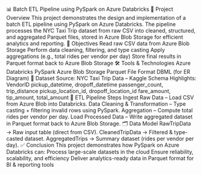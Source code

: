 📊 Batch ETL Pipeline using PySpark on Azure Databricks
📌 Project Overview
This project demonstrates the design and implementation of a batch ETL pipeline using PySpark on Azure Databricks.
The pipeline processes the NYC Taxi Trip dataset from raw CSV into cleaned, structured, and aggregated Parquet files, stored in Azure Blob Storage for efficient analytics and reporting.
🚀 Objectives
Read raw CSV data from Azure Blob Storage
Perform data cleaning, filtering, and type casting
Apply aggregations (e.g., total rides per vendor per day)
Store final results in Parquet format back to Azure Blob Storage
🛠️ Tools & Technologies
Azure Databricks
PySpark
Azure Blob Storage
Parquet File Format
DBML (for ER Diagram)
📂 Dataset
Source: NYC Taxi Trip Data – Kaggle
Schema Highlights:
VendorID
pickup_datetime, dropoff_datetime
passenger_count, trip_distance
pickup_location_id, dropoff_location_id
fare_amount, tip_amount, total_amount
🔄 ETL Pipeline Steps
Ingest Raw Data – Load CSV from Azure Blob into Databricks.
Data Cleaning & Transformation – Type casting + filtering invalid rows using PySpark.
Aggregation – Compute total rides per vendor per day.
Load Processed Data – Write aggregated dataset in Parquet format back to Azure Blob Storage.
🗂️ Data Model
RawTripData → Raw input table (direct from CSV).
CleanedTripData → Filtered & type-casted dataset.
AggregatedTrips → Summary dataset (rides per vendor per day).
✅ Conclusion
This project demonstrates how PySpark on Azure Databricks can:
Process large-scale datasets in the cloud
Ensure reliability, scalability, and efficiency
Deliver analytics-ready data in Parquet format for BI & reporting tools
